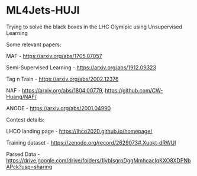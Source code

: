 # ML4Jets-HUJI
Trying to solve the black boxes in the LHC Olymipic using Unsupervised Learning

Some relevant papers:

MAF - https://arxiv.org/abs/1705.07057

Semi-Supervised Learning - https://arxiv.org/abs/1912.09323

Tag n Train - https://arxiv.org/abs/2002.12376

NAF - https://arxiv.org/abs/1804.00779, https://github.com/CW-Huang/NAF/

ANODE - https://arxiv.org/abs/2001.04990



Contest details:

LHCO landing page - https://lhco2020.github.io/homepage/

Training dataset - https://zenodo.org/record/2629073#.Xuokt-dRWUl

Parsed Data - https://drive.google.com/drive/folders/1IybIsgrpDggMmhcacIqKXO8XDPNbAPck?usp=sharing
